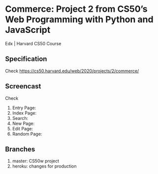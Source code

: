 # Commerce: Project 2 from CS50’s Web Programming with Python and JavaScript
Edx | Harvard CS50 Course

## Specification

Check https://cs50.harvard.edu/web/2020/projects/2/commerce/

## Screencast 

Check 

1. Entry Page: 
2. Index Page: 
3. Search: 
4. New Page: 
5. Edit Page: 
6. Random Page: 

## Branches

1. master: CS50w project 
2. heroku: changes for production 
